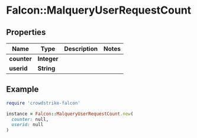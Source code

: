 # Falcon::MalqueryUserRequestCount

## Properties

| Name | Type | Description | Notes |
| ---- | ---- | ----------- | ----- |
| **counter** | **Integer** |  |  |
| **userid** | **String** |  |  |

## Example

```ruby
require 'crowdstrike-falcon'

instance = Falcon::MalqueryUserRequestCount.new(
  counter: null,
  userid: null
)
```

